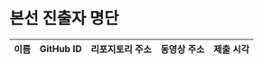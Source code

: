 # 본선 진출자 명단

| 이름 | GitHub ID | 리포지토리 주소 | 동영상 주소 | 제출 시각 |
|------|-----------|-----------------|-------------|-----------|
